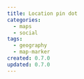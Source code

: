 ```yaml
---
title: Location pin dot
categories:
  - maps
  - social
tags:
  - geography
  - map-marker
created: 0.7.0
updated: 0.7.0
---
```

